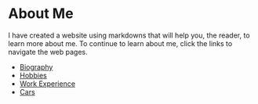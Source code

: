 # About Me

I have created a website using markdowns that will help you, the reader, to learn more about me. To continue to learn about me, click the links to navigate the web pages.

- [Biography]()
- [Hobbies]()
- [Work Experience]()
- [Cars]()
